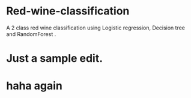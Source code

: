 # Red-wine-classification
A 2 class red wine classification using Logistic regression, Decision tree and RandomForest .
# Just a sample edit.
# haha again
